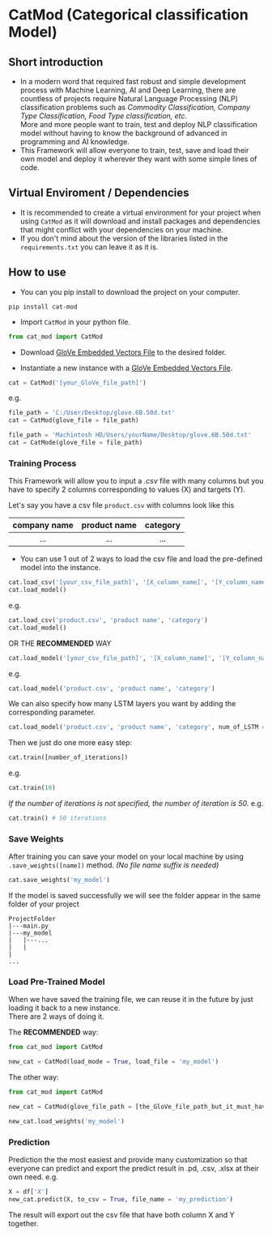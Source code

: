 # CatMod (Categorical classification Model)

## Short introduction
- In a modern word that required fast robust and simple development process with Machine Learning, AI and Deep Learning, there are countless of projects require Natural Language Processing (NLP) classification problems such as <i>Commodity Classification, Company Type Classification, Food Type classification, etc.</i><br>
More and more people want to train, test and deploy NLP classification model without having to know the background of advanced in programming and AI knowledge.
- This Framework will allow everyone to train, test, save and load their own model and deploy it wherever they want with some simple lines of code.


## Virtual Enviroment / Dependencies
- It is recommended to create a virtual environment for your project when using `CatMod` as it will download and install packages and dependencies that might conflict with your dependencies on your machine.
- If you don't mind about the version of the libraries listed in the `requirements.txt` you can leave it as it is.

## How to use
- You can you pip install to download the project on your computer.
```
pip install cat-mod
```
- Import `CatMod` in your python file.
```python
from cat_mod import CatMod
```


- Download <a href='https://www.kaggle.com/datasets/watts2/glove6b50dtxt'>GloVe Embedded Vectors File</a> to the desired folder.



- Instantiate a new instance with a <a href='https://www.kaggle.com/datasets/watts2/glove6b50dtxt'>GloVe Embedded Vectors File</a>.
```python
cat = CatMod('[your_GloVe_file_path]')
```
e.g.
```python
file_path = 'C:/User/Desktop/glove.6B.50d.txt'
cat = CatMod(glove_file = file_path)
```

```python
file_path = 'Machintosh HD/Users/yourName/Desktop/glove.6B.50d.txt'
cat = CatMode(glove_file = file_path)
```

### Training Process
This Framework will allow you to input a <i>.csv</i> file with many columns but you have to specify 2 columns corresponding to values (X) and targets (Y).<br>

Let's say you have a csv file `product.csv` with columns look like this<br>

| company name | product name | category |
|:------------:|:------------:|:--------:|
|...           |...           |...       |


- You can use 1 out of 2 ways to load the csv file and load the pre-defined model into the instance.

```python
cat.load_csv('[your_csv_file_path]', '[X_column_name]', '[Y_column_name]')
cat.load_model()
```
e.g.
```python
cat.load_csv('product.csv', 'product name', 'category')
cat.load_model()
```

OR 
THE <b>RECOMMENDED</b> WAY
```python
cat.load_model('[your_csv_file_path]', '[X_column_name]', '[Y_column_name]')
```
e.g.
```python
cat.load_model('product.csv', 'product name', 'category')
```

We can also specify how many LSTM layers you want by adding the corresponding parameter.
```python
cat.load_model('product.csv', 'product name', 'category', num_of_LSTM = 4)
```





Then we just do one more easy step:
```python
cat.train([number_of_iterations])
```
e.g.
```python
cat.train(10)
```
<i>If the number of iterations is not specified, the number of iteration is 50.</i>
e.g.
```python
cat.train() # 50 iterations
```

### Save Weights
After training you can save your model on your local machine by using `.save_weights([name])` method. <i>(No file name suffix is needed)</i>

```python
cat.save_weights('my_model')
```

If the model is saved successfully we will see the folder appear in the same folder of your project
```
ProjectFolder
|---main.py
|---my_model
|   |---...
|   |
|
...
```

### Load Pre-Trained Model
When we have saved the training file, we can reuse it in the future by just loading it back to a new instance.<br>
There are 2 ways of doing it.

The <b>RECOMMENDED</b> way:
```python
from cat_mod import CatMod

new_cat = CatMod(load_mode = True, load_file = 'my_model')
```

The other way:
```python
from cat_mod import CatMod

new_cat = CatMod(glove_file_path = [the_GloVe_file_path_but_it_must_have_the_same_dimension_with_the_pre_trained_model])

new_cat.load_weights('my_model')
```

### Prediction
Prediction the the most easiest and provide many customization so that everyone can predict and export the predict result in .pd, .csv, .xlsx at their own need.
e.g.
```python
X = df['X']
new_cat.predict(X, to_csv = True, file_name = 'my_prediction')
```
The result will export out the csv file that have both column X and Y together.

